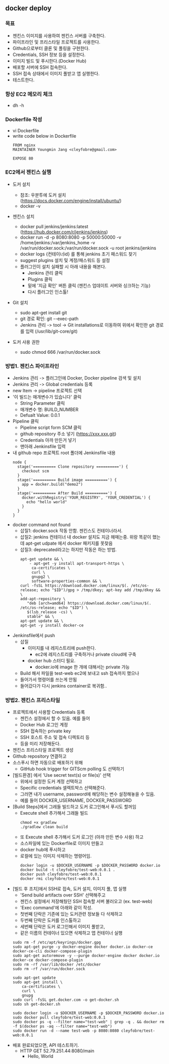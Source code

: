 ## docker deploy

### 목표
 
- 젠킨스 이미지를 사용하여 젠킨스 서버를 구축한다.
- 파이프라인 및 프리스타일 프로젝트를 사용한다.
- Github으로부터 클론 및 폴링을 구현한다.
- Credentials, SSH 정보 등을 설정한다.
- 이미지 빌드 및 푸시한다.(Docker Hub)
- 배포할 서버에 SSH 접속한다.
- SSH 접속 상태에서 이미지 풀받고 앱 실행한다.
- 테스트한다. 

### 항상 EC2 메모리 체크

- dh -h

### Dockerfile 작성

- vi Dockerfile
- write code below in Dockerfile
  ```
  FROM nginx
  MAINTAINER Youngmin Jang <cleyfobre@gmail.com>

  EXPOSE 80
  ```

### EC2에서 젠킨스 실행

- 도커 설치
  - 참조: 우분투에 도커 설치 (https://docs.docker.com/engine/install/ubuntu/)
  - docker -v

- 젠킨스 설치
  - docker pull jenkins/jenkins:latest (https://hub.docker.com/r/jenkins/jenkins)
  - docker run -d -p 8080:8080 -p 50000:50000 -v /home/jenkins:/var/jenkins_home -v /var/run/docker.sock:/var/run/docker.sock -u root jenkins/jenkins
  - docker logs {컨테이너id} 를 통해 jenkins 초기 패스워드 찾기
  - suggest plugins 설치 및 계정/패스워드 등 설정
  - 플러그인이 설치 실패할 시 아래 내용을 해본다.
    - Jenkins 관리 클릭
    - Plugins 클릭
    - 밑에 '지금 확인' 버튼 클릭 (젠킨스 업데이트 서버와 싱크하는 기능)
    - 다시 플러그인 인스톨!

- Git 설치
  - sudo apt-get install git
  - git 경로 확인: git --exec-path
  - Jenkins 관리 -> tool -> Git installations로 이동하여 위에서 확인한 git 경로를 입력 (/usr/lib/git-core/git)

- 도커 사용 권한
  - sudo chmod 666 /var/run/docker.sock

### 방법1. 젠킨스 파이프라인

- Jenkins 관리 -> 플러그인에 Docker, Docker pipeline 검색 및 설치
- Jenkins 관리 -> Global credentials 등록
- new Item -> pipeline 프로젝트 선택
- '이 빌드는 매개변수가 있습니다' 클릭
  - String Parameter 클릭
  - 매개변수 명: BUILD_NUMBER
  - Defualt Value: 0.0.1
- Pipeline 클릭
  - Pipeline script form SCM 클릭
  - github repository 주소 넣기 (https://xxx.xxx.git)
  - Credentials 아까 만든거 넣기
  - 맨아래 Jenkinsfile 입력
- 내 github repo 프로젝트 root 폴더에 Jenkinsfile 내용
  ```
  node {
	stage('========== Clone repository ==========') {
	  checkout scm
	}
	stage('========== Build image ==========') {
	  app = docker.build("demo2")
	}
	stage('========== After Build ==========') {
	  docker.withRegistry('YOUR_REGISTRY', 'YOUR_CREDENTIAL') {
	    echo "hello world"
	  }
	}
  }
  ```
- docker command not found
  - 삽질1: docker.sock 작동 안함. 젠킨스도 컨테이너라서.
  - 삽질2: jenkins 컨테이너 내 docker 설치도 지금 헤매는중. 위랑 똑같이 했는데 apt-get udpate 에서 docker 패키지를 못찾음
  - 삽질3: deprecated라고는 하지만 작동은 하는 방법.
    ```
	apt-get update && \
	    - apt-get -y install apt-transport-https \
	     ca-certificates \
	     curl \
	     gnupg2 \
	     software-properties-common && \
	curl -fsSL https://download.docker.com/linux/$(. /etc/os-release; echo "$ID")/gpg > /tmp/dkey; apt-key add /tmp/dkey && \
	add-apt-repository \
	   "deb [arch=amd64] https://download.docker.com/linux/$(. /etc/os-release; echo "$ID") \
	   $(lsb_release -cs) \
	   stable" && \
	apt-get update && \
	apt-get -y install docker-ce
    ```
- Jenkinsfile에서 push
  - 삽질
    - 이미지를 내 레지스트리에 push한다.
      - ec2에 레지스트리를 구축하거나 private cloud에 구축
    - docker hub 스터디 필요.
      - docker.io에 image 한 개에 대해서는 private 가능
  - Build 해서 파일을 test-web ec2에 보내고 ssh 접속까지 했으나
  - 들어가서 명령어를 쓰는게 안됨
  - 들어갔다가 다시 jenkins container로 복귀함..


### 방법2. 젠킨스 프리스타일

- 프로젝트에서 사용할 Credentials 등록
  - 젠킨스 설정에서 할 수 있음. 예를 들어
  - Docker Hub 로그인 계정
  - SSH 접속하는 private key
  - SSH 호스트 주소 및 접속 디렉토리 등
  - 등을 미리 저장해둔다.
- 젠킨스 프리스타일 프로젝트 생성
- Github repository 연결하고
- 소스푸시 하면 자동으로 배포하기 위해
  - GitHub hook trigger for GITScm polling 도 선택하기
- [빌드환경] 에서 'Use secret text(s) or file(s)' 선택
  - 위에서 설정한 도커 계정 선택하고
  - Specific credentials 셀렉트박스 선택해준다.
  - 그러면 내가 username, password에 해당하는 변수 설정해놓을 수 있음.
  - 예를 들어 DOCKER_USERNAME, DOCKER_PASSWORD
- [Build Steps]에서 그레들 빌드하고 도커 로그인해서 푸시도 할꺼임
  - Execute shell 추가해서 그래들 빌드
    ```
    chmod +x gradlew
    ./gradlew clean build
    ```
  - 또 Execute shell 추가해서 도커 로그인 (아까 만든 변수 사용) 하고
  - 소스파일에 있는 Dockerfile로 이미지 만들고
  - docker hub에 푸시하고
  - 로컬에 있는 이미지 삭제하는 명령어임.
    ```
    docker login -u $DOCKER_USERNAME -p $DOCKER_PASSWORD docker.io
    docker build -t cleyfobre/test-web:0.0.1 .
    docker push cleyfobre/test-web:0.0.1
    docker rmi cleyfobre/test-web:0.0.1
    ```
- [빌드 후 조치]에서 SSH로 접속, 도커 설치, 이미지 풀, 앱 실행
  - 'Send build artifacts over SSH' 선택해주고
  - 젠킨스 설정에서 저장해뒀던 SSH 접속할 서버 불러오고 (ex. test-web)
  - 'Exec command'에 아래와 같이 작성.
  - 첫번째 단락은 기존에 있는 도커관련 정보들 다 삭제하고
  - 두번째 단락은 도커를 인스톨하고
  - 세번째 단락은 도커 로그인해서 이미지 풀받고,
  - 같은 이름의 컨테이너 있으면 삭제하고 앱 컨테이너 실행
  ```
  sudo rm -f /etc/apt/keyrings/docker.gpg
  sudo apt-get purge -y docker-engine docker docker.io docker-ce docker-ce-cli docker-compose-plugin
  sudo apt-get autoremove -y --purge docker-engine docker docker.io docker-ce docker-compose-plugin
  sudo rm -rf /var/lib/docker /etc/docker
  sudo rm -rf /var/run/docker.sock

  sudo apt-get update
  sudo apt-get install \
      ca-certificates \
      curl \
      gnupg
  sudo curl -fsSL get.docker.com -o get-docker.sh
  sudo sh get-docker.sh

  sudo docker login -u $DOCKER_USERNAME -p $DOCKER_PASSWORD docker.io
  sudo docker pull cleyfobre/test-web:0.0.1
  sudo docker ps -q --filter name="test-web" | grep -q . && docker rm -f $(docker ps -aq --filter name="test-web")
  sudo docker run -d --name test-web -p 8080:8080 cleyfobre/test-web:0.0.1
  ```
- 배포 완료되었으면, API 테스트하기.
  - HTTP GET 52.79.251.44:8080/main
    - Hello, World